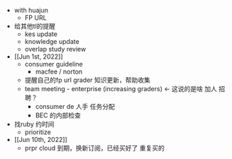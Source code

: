 - with huajun
	- FP URL
- 给其他tl的提醒
	- kes update
	- knowledge update
	- overlap study review
- [[Jun 1st, 2022]]
	- consumer guideline
		- macfee / norton
	- 提醒自己的fp url grader 知识更新，帮助收集
	- team meeting - enterprise (increasing graders) ← 这说的是啥 加人 招聘？
		- consumer de 人手 任务分配
		- BEC 的内部检查
- 找ruby 约时间
	- prioritize
- [[Jun 10th, 2022]]
	- prpr cloud 到期，换新订阅，已经买好了 重复买的